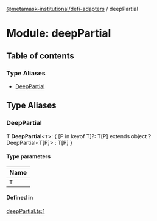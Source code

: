 [@metamask-institutional/defi-adapters](../README.md) / deepPartial

# Module: deepPartial

## Table of contents

### Type Aliases

- [DeepPartial](deepPartial.md#deeppartial)

## Type Aliases

### DeepPartial

Ƭ **DeepPartial**<`T`\>: { [P in keyof T]?: T[P] extends object ? DeepPartial<T[P]\> : T[P] }

#### Type parameters

| Name |
| :------ |
| `T` |

#### Defined in

[deepPartial.ts:1](https://github.com/consensys-vertical-apps/mmi-defi-adapters/blob/main/src/types/deepPartial.ts#L1)
